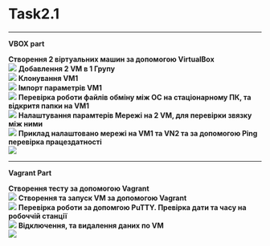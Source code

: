 # Task2.1
***
__VBOX part__

__Створення 2 віртуальних машин за допомогою VirtualBox__
<br>
![](images/Vbox/1.jpg)
__Добавлення 2 VM в 1 Групу__
<br>
![](images/Vbox/2.jpg)
__Клонування VM1__
<br>
![](images/Vbox/3.jpg)
__Імпорт параметрів VM1__
<br>
![](images/Vbox/4.jpg)
__Перевірка роботи файлів обміну між ОС на стаціонарному ПК, та відкритя папки на VM1__
<br>
![](images/Vbox/5.jpg)
__Налаштування парамтерів Мережі на 2 VM, для перевірки звязку між ними__
<br>
![](images/Vbox/6.jpg)
__Приклад налаштовано мережі на VM1 та VN2 та за допомогою Ping перевірка працездатності__
<br>
![](images/Vbox/7.jpg)

***
__Vagrant Part__

__Створення тесту за допомогою Vagrant__ 
<br>
![](images/Vagrant/1.jpg)
__Створення та запуск VM за допомогою Vagrant__
<br>
![](images/Vagrant/2.jpg)
__Перевірка роботи за допомгою PuTTY. Превірка дати та часу на робоччій станції__
<br>
![](images/Vagrant/3.jpg)
__Відключення, та видалення даних по VM__
<br>
![](images/Vagrant/4.jpg)